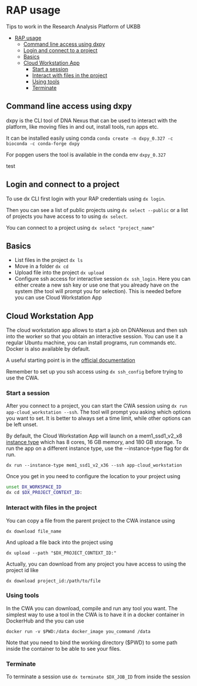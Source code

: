 # RAP usage

Tips to work in the Research Analysis Platform of UKBB

- [RAP usage](#rap-usage)
  - [Command line access using dxpy](#command-line-access-using-dxpy)
  - [Login and connect to a project](#login-and-connect-to-a-project)
  - [Basics](#basics)
  - [Cloud Workstation App](#cloud-workstation-app)
    - [Start a session](#start-a-session)
    - [Interact with files in the project](#interact-with-files-in-the-project)
    - [Using tools](#using-tools)
    - [Terminate](#terminate)

## Command line access using dxpy

dxpy is the CLI tool of DNA Nexus that can be used to interact with the platform, like moving files in and out, install tools, run apps etc.

It can be installed easily using conda `conda create -n dxpy_0.327 -c bioconda -c conda-forge dxpy`

For popgen users the tool is available in the conda env `dxpy_0.327`

test

## Login and connect to a project

To use dx CLI first login with your RAP credentials using `dx login`.

Then you can see a list of public projects using `dx select --public` or a list of projects you have access to to using `dx select`.

You can connect to a project using `dx select "project_name"`

## Basics

- List files in the project `dx ls`
- Move in a folder `dx cd`
- Upload file into the project `dx upload`
- Configure ssh access for interactive session `dx ssh_login`. Here you can either create a new ssh key or use one that you already have on the system (the tool will prompt you for selection). This is needed before you can use Cloud Workstation App

## Cloud Workstation App

The cloud workstation app allows to start a job on DNANexus and then ssh into the worker so that you obtain an interactive session. You can use it a regular Ubuntu machine, you can install programs, run commands etc. Docker is also available by default.

A useful starting point is in the [official documentation](https://documentation.dnanexus.com/developer/cloud-workstations/cloud-workstation)

Remember to set up you ssh access using `dx ssh_config` before trying to use the CWA.

### Start a session

After you connect to a project, you can start the CWA session using `dx run app-cloud_workstation --ssh`. The tool will prompt you asking which options you want to set. It is better to always set a time limit, while other options can be left unset.

By default, the Cloud Workstation App will launch on a mem1_ssd1_v2_x8 [instance type](https://documentation.dnanexus.com/developer/api/running-analyses/instance-types) which has 8 cores, 16 GB memory, and 180 GB storage. To run the app on a different instance type, use the --instance-type flag for dx run.

`dx run --instance-type mem1_ssd1_v2_x36 --ssh app-cloud_workstation`

Once you get in you need to configure the location to your project using

```bash
unset DX_WORKSPACE_ID
dx cd $DX_PROJECT_CONTEXT_ID:
```

### Interact with files in the project

You can copy a file from the parent project to the CWA instance using

`dx download file_name`

And upload a file back into the project using

`dx upload --path "$DX_PROJECT_CONTEXT_ID:"`

Actually, you can download from any project you have access to using the project id like

`dx download project_id:/path/to/file`

### Using tools

In the CWA you can download, compile and run any tool you want. The simplest way to use a tool in the CWA is to have it in a docker container in DockerHub and the you can use

`docker run -v $PWD:/data docker_image you_command /data`

Note that you need to bind the working directory ($PWD) to some path inside the container to be able to see your files.

### Terminate

To terminate a session use `dx terminate $DX_JOB_ID` from inside the session
